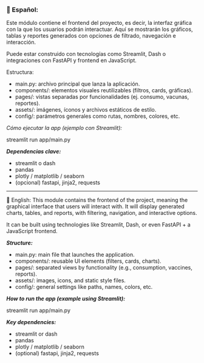 ### 📘 Español:
Este módulo contiene el frontend del proyecto, es decir, la interfaz gráfica con la que los usuarios podrán interactuar.
Aquí se mostrarán los gráficos, tablas y reportes generados con opciones de filtrado, navegación e interacción.

Puede estar construido con tecnologías como Streamlit, Dash o integraciones con FastAPI y frontend en JavaScript.

Estructura:

- main.py: archivo principal que lanza la aplicación.
- components/: elementos visuales reutilizables (filtros, cards, gráficas).
- pages/: vistas separadas por funcionalidades (ej. consumo, vacunas, reportes).
- assets/: imágenes, íconos y archivos estáticos de estilo.
- config/: parámetros generales como rutas, nombres, colores, etc.

*Cómo ejecutar la app (ejemplo con Streamlit):*

streamlit run app/main.py

***Dependencias clave:***

- streamlit o dash
- pandas
- plotly / matplotlib / seaborn
- (opcional) fastapi, jinja2, requests

--------------------------------------------------------------------------------------------------------------------------------------------------------------------------------------

📗 English:
This module contains the frontend of the project, meaning the graphical interface that users will interact with.
It will display generated charts, tables, and reports, with filtering, navigation, and interactive options.

It can be built using technologies like Streamlit, Dash, or even FastAPI + a JavaScript frontend.

***Structure:***

- main.py: main file that launches the application.
- components/: reusable UI elements (filters, cards, charts).
- pages/: separated views by functionality (e.g., consumption, vaccines, reports).
- assets/: images, icons, and static style files.
- config/: general settings like paths, names, colors, etc.

***How to run the app (example using Streamlit):***

streamlit run app/main.py


***Key dependencies:***

- streamlit or dash
- pandas
- plotly / matplotlib / seaborn
- (optional) fastapi, jinja2, requests

